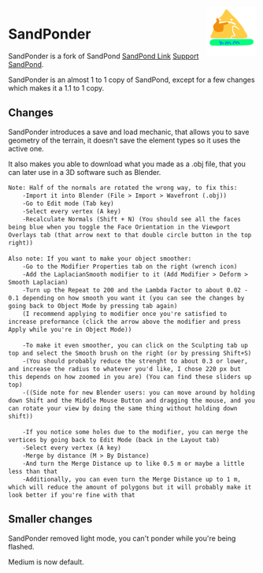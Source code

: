 <img align="right" height="100" src="Media/Images/favicon.png">

# SandPonder
SandPonder is a fork of SandPond [SandPond Link](https://github.com/TodePond/SandPond) [Support SandPond](https://patreon.com/TodePond).<br>

SandPonder is an almost 1 to 1 copy of SandPond, except for a few changes which makes it a 1.1 to 1 copy.

## Changes
SandPonder introduces a save and load mechanic, that allows you to save geometry of the terrain, it doesn't save the element types so it uses the active one.

It also makes you able to download what you made as a .obj file, that you can later use in a 3D software such as Blender.
	
	Note: Half of the normals are rotated the wrong way, to fix this: 
		-Import it into Blender (File > Import > Wavefront (.obj))
		-Go to Edit mode (Tab key)
		-Select every vertex (A key)
		-Recalculate Normals (Shift + N) (You should see all the faces being blue when you toggle the Face Orientation in the Viewport Overlays tab (that arrow next to that double circle button in the top right))
	
	Also note: If you want to make your object smoother:
		-Go to the Modifier Properties tab on the right (wrench icon)
		-Add the LaplacianSmooth modifier to it (Add Modifier > Deform > Smooth Laplacian)
		-Turn up the Repeat to 200 and the Lambda Factor to about 0.02 - 0.1 depending on how smooth you want it (you can see the changes by going back to Object Mode by pressing tab again)
		(I recommend applying to modifier once you're satisfied to increase preformance (click the arrow above the modifier and press Apply while you're in Object Mode))
		
		-To make it even smoother, you can click on the Sculpting tab up top and select the Smooth brush on the right (or by pressing Shift+S)
		-(You should probably reduce the strenght to about 0.3 or lower, and increase the radius to whatever you'd like, I chose 220 px but this depends on how zoomed in you are) (You can find these sliders up top)
		-((Side note for new Blender users: you can move around by holding down Shift and the Middle Mouse Button and dragging the mouse, and you can rotate your view by doing the same thing without holding down shift))
		
		-If you notice some holes due to the modifier, you can merge the vertices by going back to Edit Mode (back in the Layout tab)
		-Select every vertex (A key)
		-Merge by distance (M > By Distance)
		-And turn the Merge Distance up to like 0.5 m or maybe a little less than that
		-Additionally, you can even turn the Merge Distance up to 1 m, which will reduce the amount of polygons but it will probably make it look better if you're fine with that
## Smaller changes

SandPonder removed light mode, you can't ponder while you're being flashed.

Medium is now default.